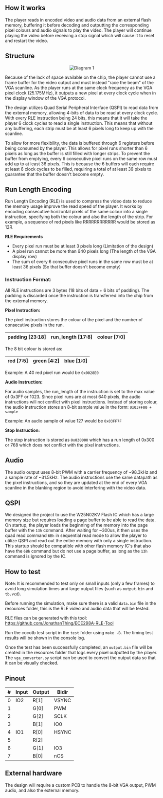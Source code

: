 ## How it works

The player reads in encoded video and audio data from an external flash memory, buffering it before decoding and outputting the corresponding pixel colours and audio signals to play the video. The player will continue playing the video before receiving a stop signal which will cause it to reset and restart the video.

## Structure

<p align="center">
  <img src="https://github.com/JonathanThing/VGA-Video-Player/blob/main/docs/imgs/Block_Diagram.png?raw=true" alt="Diagram 1"/>
</p>

Because of the lack of space available on the chip, the player cannot use a frame buffer for the video output and must instead "race the beam" of the VGA scanline. As the player runs at the same clock frequency as the VGA pixel clock (25.175MHz), it outputs a new pixel at every clock cycle when in the display window of the VGA protocol.

The design utilizes Quad Serial Peripheral Interface (QSPI) to read data from the external memory, allowing 4-bits of data to be read at every clock cycle. With every RLE instruction being 24 bits, this means that it will take the player 6 clock cycles to read a single instruction. This means that without any buffering, each strip must be at least 6 pixels long to keep up with the scanline.

To allow for more flexibility, the data is buffered through 6 registers before being consumed by the player. This allows for pixel runs shorter than 6 pixels as long as the buffer is still filled with longer strips.  To prevent the buffer from emptying, every 6 consecutive pixel runs on the same row must add up to at least 36 pixels. This is because the 6 buffers will each require at least 6 clock cycles to be filled, requiring a total of at least 36 pixels to guarantee that the buffer doesn't become empty.

## Run Length Encoding

Run Length Encoding (RLE) is used to compress the video data to reduce the memory usage improve the read speed of the player. It works by encoding consecutive horizontal pixels of the same colour into a single instruction, specifying both the colour and also the length of the strip. For example, a sequence of red pixels like RRRRRRRRRRRR would be stored as 12R.

**RLE Requirements**

- Every pixel run must be at least 3 pixels long (Limitation of the design)
- A pixel run cannot be more than 640 pixels long (The length of the VGA display row)
- The sum of every 6 consecutive pixel runs in the same row must be at least 36 pixels (So that buffer doesn't become empty)

### Instruction Format:

All RLE instructions are 3 bytes (18 bits of data + 6 bits of padding). 
The padding is discarded once the instruction is transferred into the chip from the external memory.

**Pixel Instruction:**

The pixel instruction stores the colour of the pixel and the number of consecutive pixels in the run.

| padding [23:18] | run_length [17:8] | colour [7:0] |
|-----------------|-------------------|--------------|  

The 8 bit colour is stored as:

| red [7:5] | green [4:2] | blue [1:0] |
|-----------|-------------|------------|

Example: A 40 red pixel run would be `0x0028E0`

**Audio Instruction:**

For audio samples, the run_length of the instruction is set to the max value of 0x3FF or 1023. Since pixel runs are at most 640 pixels, the audio instructions will not conflict with pixel instructions. Instead of storing colour, the audio instruction stores an 8-bit sample value in the form: `0x03FF00 + sample`

Example: An audio sample of value 127 would be `0x03FF7F`

**Stop Instruction:**

The stop instruction is stored as `0x030000` which has a run length of 0x300 or 768 which does not conflict with the pixel instructions.

## Audio

The audio output uses 8-bit PWM with a carrier frequency of ~98.3kHz and a sample rate of ~31.5kHz. The audio instructions use the same datapath as the pixel instructions, and so they are updated at the end of every VGA scanline in the blanking region to avoid interfering with the video data. 

## QSPI 

We designed the project to use the W25N02KV Flash IC which has a large memory size but requires loading a page buffer to be able to read the data. On startup, the player loads the beginning of the memory into the page buffer with the `13h` command. After waiting for ~300us, it then uses the quad read command `6Bh` in sequential read mode to allow the player to utilize QSPI and read out the entire memory with only a single instruction. This startup should be compatible with other flash memory IC's that also have the `6Bh` command but do not use a page buffer, as long as the `13h` command is ignored by the IC.

## How to test

Note: It is recommended to test only on small inputs (only a few frames) to avoid long simulation times and large output files (such as `output.bin` and `tb.vcd`).

Before running the simulation, make sure there is a valid `data.bin` file in the resources folder, this is the RLE video and audio data that will be tested.

RLE files can be generated with this tool:
https://github.com/JonathanThing/ECE298A-RLE-Tool

Run the cocotb test script in the `test` folder using `make -B`. The timing test results will be shown in the console log.

Once the test has been successfully completed, an `output.bin` file will be created in the resources folder that logs every pixel outputted by the player. The `vga_converter.py` script can be used to convert the output data so that it can be visually checked.

## Pinout

|#|Input|Output| Bidir|
|--|---|----|-----|
|0 |IO2|R[1]|VSYNC|
|1 |   |G[0]|PWM  |
|2 |   |G[2]|SCLK |
|3 |   |B[1]|IO0  |
|4 |IO1|R[0]|HSYNC|
|5 |   |R[2]|     |
|6 |   |G[1]|IO3  |
|7 |   |B[0]|nCS  |

## External hardware

The design will require a custom PCB to handle the 8-bit VGA output, PWM audio, and also the external memory.
